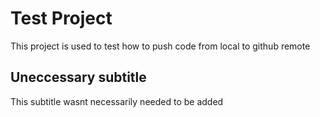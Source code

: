 # Test Project

This project is used to test how to push code from local to github 
remote

## Uneccessary subtitle

This subtitle wasnt necessarily needed to be added
